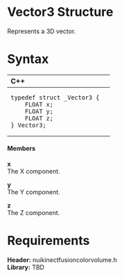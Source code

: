 Vector3 Structure  
=================  

Represents a 3D vector. <span id="syntaxSection"></span>

Syntax  
======  

<table>
<colgroup>
<col width="100%" />
</colgroup>
<thead>
<tr class="header">
<th align="left">C++</th>
</tr>
</thead>
<tbody>
<tr class="odd">
<td align="left"><pre><code>typedef struct _Vector3 {  
    FLOAT x;  
    FLOAT y;  
    FLOAT z;  
} Vector3;</code></pre></td>
</tr>
</tbody>
</table>

<span id="ID4EG"></span>
#### Members  

**x**    
The X component.  

**y**    
The Y component.  

**z**    
The Z component.  

<span id="requirements"></span>

Requirements  
============  

**Header:** nuikinectfusioncolorvolume.h  
**Library:** TBD  



<!--Please do not edit the data in the comment block below.-->
<!--
TOCTitle : Vector3 Structure
RLTitle : Vector3 Structure
KeywordK : Vector3 structure
KeywordF : Vector3
KeywordF : Microsoft.Kinect.nuikinectfusioncolorvolume.Vector3
KeywordA : T:Microsoft.Kinect.nuikinectfusioncolorvolume.Vector3
AssetID : T:Microsoft.Kinect.nuikinectfusioncolorvolume.Vector3
Locale : en-us
CommunityContent : 1
APIType : Managed
APILocation : 
APIName : Microsoft.Kinect.nuikinectfusioncolorvolume.Vector3
TargetOS : Windows
TopicType : kbSyntax
DevLang : C++
DocSet : K4Wv2
ProjType : K4Wv2Proj
Technology : Kinect for Windows
Product : Kinect for Windows SDK v2
productversion : 20
-->
